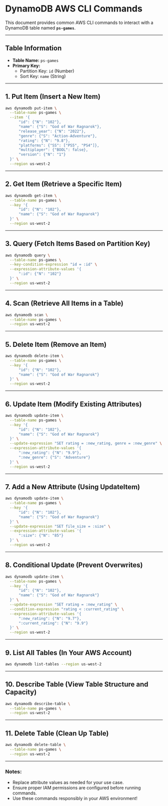 # DynamoDB AWS CLI Commands

This document provides common AWS CLI commands to interact with a DynamoDB table named **`ps-games`**.

---

## Table Information
- **Table Name:** `ps-games`
- **Primary Key:**
    - Partition Key: `id` (Number)
    - Sort Key: `name` (String)

---

## 1. Put Item (Insert a New Item)
```bash
aws dynamodb put-item \
  --table-name ps-games \
  --item '{
      "id": {"N": "102"},
      "name": {"S": "God of War Ragnarok"},
      "release_year": {"N": "2022"},
      "genre": {"S": "Action-Adventure"},
      "rating": {"N": "9.8"},
      "platforms": {"SS": ["PS5", "PS4"]},
      "multiplayer": {"BOOL": false},
      "version": {"N": "1"}
  }' \
  --region us-west-2
```

---

## 2. Get Item (Retrieve a Specific Item)
```bash
aws dynamodb get-item \
  --table-name ps-games \
  --key '{
      "id": {"N": "102"},
      "name": {"S": "God of War Ragnarok"}
  }' \
  --region us-west-2
```

---

## 3. Query (Fetch Items Based on Partition Key)
```bash
aws dynamodb query \
  --table-name ps-games \
  --key-condition-expression "id = :id" \
  --expression-attribute-values '{
      ":id": {"N": "102"}
  }' \
  --region us-west-2
```

---

## 4. Scan (Retrieve All Items in a Table)
```bash
aws dynamodb scan \
  --table-name ps-games \
  --region us-west-2
```

---

## 5. Delete Item (Remove an Item)
```bash
aws dynamodb delete-item \
  --table-name ps-games \
  --key '{
      "id": {"N": "102"},
      "name": {"S": "God of War Ragnarok"}
  }' \
  --region us-west-2
```

---

## 6. Update Item (Modify Existing Attributes)
```bash
aws dynamodb update-item \
  --table-name ps-games \
  --key '{
      "id": {"N": "102"},
      "name": {"S": "God of War Ragnarok"}
  }' \
  --update-expression "SET rating = :new_rating, genre = :new_genre" \
  --expression-attribute-values '{
      ":new_rating": {"N": "9.9"},
      ":new_genre": {"S": "Adventure"}
  }' \
  --region us-west-2
```

---

## 7. Add a New Attribute (Using UpdateItem)
```bash
aws dynamodb update-item \
  --table-name ps-games \
  --key '{
      "id": {"N": "102"},
      "name": {"S": "God of War Ragnarok"}
  }' \
  --update-expression "SET file_size = :size" \
  --expression-attribute-values '{
      ":size": {"N": "85"}
  }' \
  --region us-west-2
```

---

## 8. Conditional Update (Prevent Overwrites)
```bash
aws dynamodb update-item \
  --table-name ps-games \
  --key '{
      "id": {"N": "102"},
      "name": {"S": "God of War Ragnarok"}
  }' \
  --update-expression "SET rating = :new_rating" \
  --condition-expression "rating < :current_rating" \
  --expression-attribute-values '{
      ":new_rating": {"N": "9.7"},
      ":current_rating": {"N": "9.9"}
  }' \
  --region us-west-2
```

---

## 9. List All Tables (In Your AWS Account)
```bash
aws dynamodb list-tables --region us-west-2
```

---

## 10. Describe Table (View Table Structure and Capacity)
```bash
aws dynamodb describe-table \
  --table-name ps-games \
  --region us-west-2
```

---

## 11. Delete Table (Clean Up Table)
```bash
aws dynamodb delete-table \
  --table-name ps-games \
  --region us-west-2
```

---

### Notes:
- Replace attribute values as needed for your use case.
- Ensure proper IAM permissions are configured before running commands.
- Use these commands responsibly in your AWS environment!
